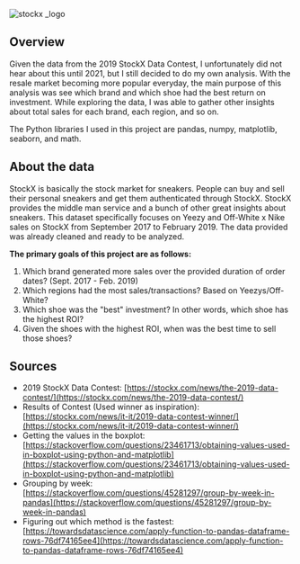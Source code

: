 ![stockx _logo](https://user-images.githubusercontent.com/69729732/112956327-32e22200-90f5-11eb-8e76-423b78541436.png)


## Overview
Given the data from the 2019 StockX Data Contest, I unfortunately did not hear about this until 2021, but I still decided to do my own analysis. With the resale market becoming more popular everyday, the main purpose of this analysis was see which brand and which shoe had the best return on investment. While exploring the data, I was able to gather other insights about total sales for each brand, each region, and so on. 

The Python libraries I used in this project are pandas, numpy, matplotlib, seaborn, and math. 


## About the data
StockX is basically the stock market for sneakers. People can buy and sell their personal sneakers and get them authenticated through StockX. StockX provides the middle man service and a bunch of other great insights about sneakers. This dataset specifically focuses on Yeezy and Off-White x Nike sales on StockX from September 2017 to February 2019. The data provided was already cleaned and ready to be analyzed. 

**The primary goals of this project are as follows:**

1. Which brand generated more sales over the provided duration of order dates? (Sept. 2017 - Feb. 2019)
2. Which regions had the most sales/transactions? Based on Yeezys/Off-White?
3. Which shoe was the "best" investment? In other words, which shoe has the highest ROI?
4. Given the shoes with the highest ROI, when was the best time to sell those shoes?


## Sources
- 2019 StockX Data Contest: [https://stockx.com/news/the-2019-data-contest/](https://stockx.com/news/the-2019-data-contest/)
- Results of Contest (Used winner as inspiration): [https://stockx.com/news/it-it/2019-data-contest-winner/](https://stockx.com/news/it-it/2019-data-contest-winner/)
- Getting the values in the boxplot: [https://stackoverflow.com/questions/23461713/obtaining-values-used-in-boxplot-using-python-and-matplotlib](https://stackoverflow.com/questions/23461713/obtaining-values-used-in-boxplot-using-python-and-matplotlib)
- Grouping by week: [https://stackoverflow.com/questions/45281297/group-by-week-in-pandas](https://stackoverflow.com/questions/45281297/group-by-week-in-pandas)
- Figuring out which method is the fastest: [https://towardsdatascience.com/apply-function-to-pandas-dataframe-rows-76df74165ee4](https://towardsdatascience.com/apply-function-to-pandas-dataframe-rows-76df74165ee4)
